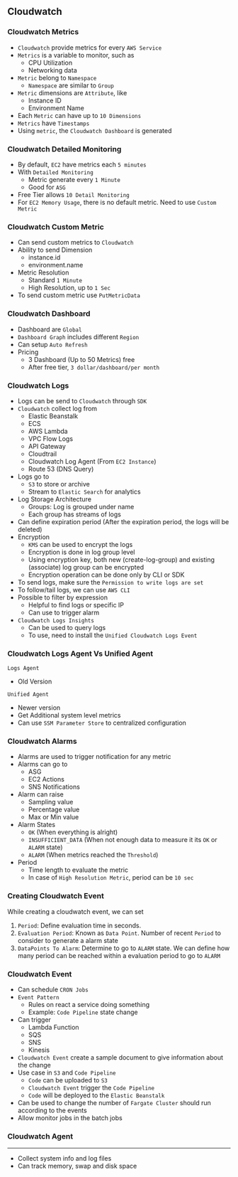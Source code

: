 ## Cloudwatch

### Cloudwatch Metrics

- `Cloudwatch` provide metrics for every `AWS Service`
- `Metrics` is a variable to monitor, such as
  - CPU Utilization
  - Networking data
- `Metric` belong to `Namespace`
  - `Namespace` are similar to `Group`
- `Metric` dimensions are `Attribute`, like
  - Instance ID
  - Environment Name
- Each `Metric` can have up to `10 Dimensions`
- `Metrics` have `Timestamps`
- Using `metric`, the `Cloudwatch Dashboard` is generated

### Cloudwatch Detailed Monitoring

- By default, `EC2` have metrics each `5 minutes`
- With `Detailed Monitoring`
  - Metric generate every `1 Minute`
  - Good for `ASG`
- Free Tier allows `10 Detail Monitoring`
- For `EC2 Memory Usage`, there is no default metric. Need to use `Custom Metric`

### Cloudwatch Custom Metric

- Can send custom metrics to `Cloudwatch`
- Ability to send Dimension
  - instance.id
  - environment.name
- Metric Resolution
  - Standard `1 Minute`
  - High Resolution, up to `1 Sec`
- To send custom metric use `PutMetricData`

### Cloudwatch Dashboard

- Dashboard are `Global`
- `Dashboard Graph` includes different `Region`
- Can setup `Auto Refresh`
- Pricing
  - 3 Dashboard (Up to 50 Metrics) free
  - After free tier, `3 dollar/dashboard/per month`

### Cloudwatch Logs

- Logs can be send to `Cloudwatch` through `SDK`
- `Cloudwatch` collect log from
  - Elastic Beanstalk
  - ECS
  - AWS Lambda
  - VPC Flow Logs
  - API Gateway
  - Cloudtrail
  - Cloudwatch Log Agent (From `EC2 Instance`)
  - Route 53 (DNS Query)
- Logs go to
  - `S3` to store or archive
  - Stream to `Elastic Search` for analytics
- Log Storage Architecture
  - Groups: Log is grouped under name
  - Each group has streams of logs
- Can define expiration period (After the expiration period, the logs will be deleted)
- Encryption
  - `KMS` can be used to encrypt the logs
  - Encryption is done in log group level
  - Using encryption key, both new (create-log-group) and existing (associate) log group can be encrypted
  - Encryption operation can be done only by CLI or SDK
- To send logs, make sure the `Permission to write logs are set`
- To follow/tail logs, we can use `AWS CLI`
- Possible to filter by expression
  - Helpful to find logs or specific IP
  - Can use to trigger alarm
- `Cloudwatch Logs Insights`
  - Can be used to query logs
  - To use, need to install the `Unified Cloudwatch Logs Event`

### Cloudwatch Logs Agent Vs Unified Agent

`Logs Agent`

- Old Version

`Unified Agent`

- Newer version
- Get Additional system level metrics
- Can use `SSM Parameter Store` to centralized configuration

### Cloudwatch Alarms

- Alarms are used to trigger notification for any metric
- Alarms can go to
  - ASG
  - EC2 Actions
  - SNS Notifications
- Alarm can raise
  - Sampling value
  - Percentage value
  - Max or Min value
- Alarm States
  - `OK` (When everything is alright)
  - `INSUFFICIENT_DATA` (When not enough data to measure it its `OK` or `ALARM` state)
  - `ALARM` (When metrics reached the `Threshold`)
- Period
  - Time length to evaluate the metric
  - In case of `High Resolution Metric`, period can be `10 sec`

### Creating Cloudwatch Event

While creating a cloudwatch event, we can set

1. `Period`: Define evaluation time in seconds.
2. `Evaluation Period`: Known as `Data Point`. Number of recent `Period` to consider to generate a alarm state
3. `DataPoints To Alarm`: Determine to go to `ALARM` state. We can define how many period can be reached within a evaluation period to go to `ALARM`

### Cloudwatch Event

- Can schedule `CRON Jobs`
- `Event Pattern`
  - Rules on react a service doing something
  - Example: `Code Pipeline` state change
- Can trigger
  - Lambda Function
  - SQS
  - SNS
  - Kinesis
- `Cloudwatch Event` create a sample document to give information about the change
- Use case in `S3` and `Code Pipeline`
  - `Code` can be uploaded to `S3`
  - `Cloudwatch Event` trigger the `Code Pipeline`
  - `Code` will be deployed to the `Elastic Beanstalk`
- Can be used to change the number of `Fargate Cluster` should run according to the events
- Allow monitor jobs in the batch jobs

### Cloudwatch Agent

---

- Collect system info and log files
- Can track memory, swap and disk space
